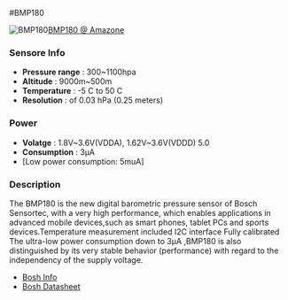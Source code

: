 #BMP180


![BMP180](http://ws-in.amazon-adsystem.com/widgets/q?_encoding=UTF8&ASIN=B00XTZYEB4&Format=_SL110_&ID=AsinImage&MarketPlace=IN&ServiceVersion=20070822&WS=1&tag=burningsoul-21)[BMP180 @ Amazone](http://www.amazon.in/gp/product/B00XTZYEB4/ref=as_li_tl?ie=UTF8&camp=3626&creative=24822&creativeASIN=B00XTZYEB4&linkCode=as2&tag=burningsoul-21 "BMP180")
### Sensore Info
* **Pressure range** : 300~1100hpa
* **Altitude** : 9000m~500m
* **Temperature** : -5 C to 50 C
* **Resolution** : of 0.03 hPa (0.25 meters)
### Power
* **Volatge** : 1.8V~3.6V(VDDA), 1.62V~3.6V(VDDD) 5.0
* **Consumption** : 3µA
* [Low power consumption: 5muA]

### Description
The BMP180 is the new digital barometric pressure sensor of Bosch Sensortec, with a very high performance, which enables applications in advanced mobile devices,such as smart phones, tablet PCs and sports devices.Temperature measurement included I2C interface Fully calibrated The ultra-low power consumption down to 3µA ,BMP180 is also distinguished by its very stable behavior (performance) with regard to the independency of the supply voltage.
* [Bosh Info](http://www.bosch-sensortec.com/en/homepage/products_3/environmental_sensors_1/bmp180_1/bmp180)
* [Bosh Datasheet](https://www.adafruit.com/datasheets/BST-BMP180-DS000-09.pdf)
